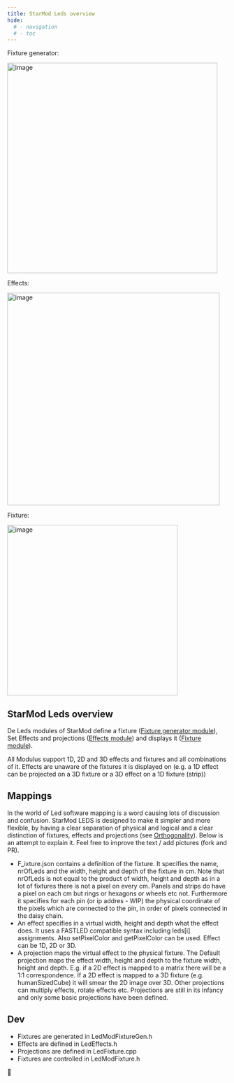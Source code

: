 ```yaml
---
title: StarMod Leds overview
hide:
  # - navigation
  # - toc
---
```


Fixture generator:

<img width="481" alt="image" src="https://github.com/ewowi/StarDocs/assets/138451817/06cc1d89-ce54-4feb-8023-581bfce16fbd">

Effects:

<img width="486" alt="image" src="https://github.com/ewowi/StarDocs/assets/138451817/7a4637e5-383a-4935-8057-9cd7ba64b427">

Fixture:

<img width="390" alt="image" src="https://github.com/ewowi/StarDocs/assets/138451817/59dc199c-6697-43f4-9a1b-f8413005aa5f">

## StarMod Leds overview

De Leds modules of StarMod define a fixture ([Fixture generator module](https://ewowi.github.io/StarDocs/UserMod/UserModFixture%20Generator/)), Set Effects and projections ([Effects module](https://ewowi.github.io/StarDocs/LedMod/LedModEffects/)) and displays it ([Fixture module](https://ewowi.github.io/StarDocs/LedMod/LedModFixture/)).

All Modulus support 1D, 2D and 3D effects and fixtures and all combinations of it. Effects are unaware of the fixtures it is displayed on (e.g. a 1D effect can be projected on a 3D fixture or a 3D effect on a 1D fixture (strip))

## Mappings

In the world of Led software mapping is a word causing lots of discussion and confusion. StarMod LEDS is designed to make it simpler and more flexible, by having a clear separation of physical and logical and a clear distinction of fixtures, effects and projections (see [Orthogonality](https://ewowi.github.io/StarDocs/BasicsStarMod/StandardsAndGuidelines/)). Below is an attempt to explain it. Feel free to improve the text / add pictures (fork and PR).

* F_ixture.json contains a definition of the fixture. It specifies the name, nrOfLeds and the width, height and depth of the fixture in cm. Note that nrOfLeds is not equal to the product of width, height and depth as in a lot of fixtures there is not a pixel on every cm. Panels and strips do have a pixel on each cm but rings or hexagons or wheels etc not. Furthermore it specifies for each pin (or ip addres - WIP) the physical coordinate of the pixels which are connected to the pin, in order of pixels connected in the daisy chain.
* An effect specifies in a virtual width, height and depth what the effect does. It uses a FASTLED compatible syntax including leds[i] assignments. Also setPixelColor and getPixelColor can be used. Effect can be 1D, 2D or 3D.
* A projection maps the virtual effect to the physical fixture. The Default projection maps the effect width, height and depth to the fixture width, height and depth. E.g. if a 2D effect is mapped to a matrix there will be a 1:1 correspondence. If a 2D effect is mapped to a 3D fixture (e.g. humanSizedCube) it will smear the 2D image over 3D. Other projections can multiply effects, rotate effects etc. Projections are still in its infancy and only some basic projections have been defined.

## Dev

* Fixtures are generated in LedModFixtureGen.h
* Effects are defined in LedEffects.h
* Projections are defined in LedFixture.cpp
* Fixtures are controlled in LedModFixture.h

🚧
